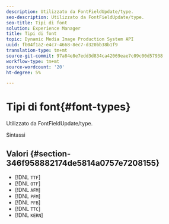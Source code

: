 ```yaml
---
description: Utilizzato da FontFieldUpdate/type.
seo-description: Utilizzato da FontFieldUpdate/type.
seo-title: Tipi di font
solution: Experience Manager
title: Tipi di font
topic: Dynamic Media Image Production System API
uuid: fb04f1a2-e4c7-4668-8ec7-d320bb38b1f9
translation-type: tm+mt
source-git-commit: 97a84e8e7edd3d834ca42069eae7c09c00d57938
workflow-type: tm+mt
source-wordcount: '20'
ht-degree: 5%

---
```



# Tipi di font{#font-types}

Utilizzato da FontFieldUpdate/type.

Sintassi

## Valori {#section-346f958882174de5814a0757e7208155}

* [!DNL `TTF`]
* [!DNL `OTF`]
* [!DNL `AFM`]
* [!DNL `PFM`]
* [!DNL `PFB`]
* [!DNL `TTC`]
* [!DNL `KERN`]

